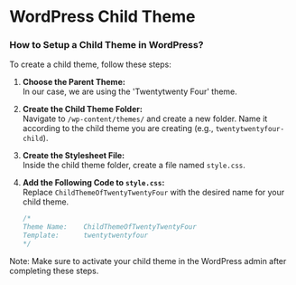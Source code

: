 # WordPress Child Theme

### How to Setup a Child Theme in WordPress?

To create a child theme, follow these steps:

1. **Choose the Parent Theme:**  
   In our case, we are using the 'Twentytwenty Four' theme.

2. **Create the Child Theme Folder:**  
   Navigate to `/wp-content/themes/` and create a new folder. Name it according to the child theme you are creating (e.g., `twentytwentyfour-child`).

3. **Create the Stylesheet File:**  
   Inside the child theme folder, create a file named `style.css`.

4. **Add the Following Code to `style.css`:**  
   Replace `ChildThemeOfTwentyTwentyFour` with the desired name for your child theme.

   ```css
   /*
   Theme Name:    ChildThemeOfTwentyTwentyFour
   Template:      twentytwentyfour
   */
	```

Note: Make sure to activate your child theme in the WordPress admin after completing these steps.

